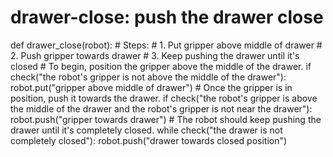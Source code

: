 # drawer-close: push the drawer close
def drawer_close(robot):
    # Steps:
    #  1. Put gripper above middle of drawer
    #  2. Push gripper towards drawer
    #  3. Keep pushing the drawer until it's closed
    # To begin, position the gripper above the middle of the drawer.
    if check("the robot's gripper is not above the middle of the drawer"):
        robot.put("gripper above middle of drawer")
    # Once the gripper is in position, push it towards the drawer.
    if check("the robot's gripper is above the middle of the drawer and the robot's gripper is not near the drawer"):
        robot.push("gripper towards drawer")
    # The robot should keep pushing the drawer until it's completely closed.
    while check("the drawer is not completely closed"):
        robot.push("drawer towards closed position")